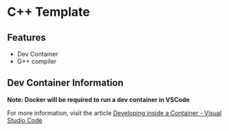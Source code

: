 # C++ Template

## Features
- Dev Container 
- G++ compiler

## Dev Container Information
**Note: Docker will be required to run a dev container in VSCode**

For more information, visit the article [Developing inside a Container - Visual Studio Code](https://code.visualstudio.com/docs/remote/containers)
